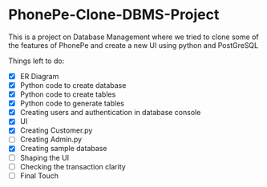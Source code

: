 # PhonePe-Clone-DBMS-Project
This is a project on Database Management where we tried to clone some of the features of PhonePe and create a new UI using python and PostGreSQL

Things left to do:

- [x] ER Diagram
- [x] Python code to create database
- [x] Python code to create tables
- [x] Python code to generate tables
- [x] Creating users and authentication in database console
- [x] UI
- [x] Creating Customer.py
- [ ] Creating Admin.py
- [x] Creating sample database
- [ ] Shaping the UI
- [ ] Checking the transaction clarity
- [ ] Final Touch
